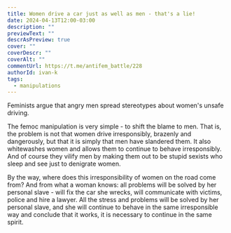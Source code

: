 ```yaml
---
title: Women drive a car just as well as men - that's a lie!
date: 2024-04-13T12:00-03:00
description: ""
previewText: ""
descrAsPreview: true
cover: ""
coverDescr: ""
coverAlt: ""
commentUrl: https://t.me/antifem_battle/228
authorId: ivan-k
tags:
  - manipulations
---
```


Feminists argue that angry men spread stereotypes about women's unsafe driving.

The femoc manipulation is very simple - to shift the blame to men. That is, the problem is not that women drive irresponsibly, brazenly and dangerously, but that it is simply that men have slandered them. It also whitewashes women and allows them to continue to behave irresponsibly. And of course they vilify men by making them out to be stupid sexists who sleep and see just to denigrate women.

By the way, where does this irresponsibility of women on the road come from? And from what a woman knows: all problems will be solved by her personal slave - will fix the car she wrecks, will communicate with victims, police and hire a lawyer. All the stress and problems will be solved by her personal slave, and she will continue to behave in the same irresponsible way and conclude that it works, it is necessary to continue in the same spirit.
